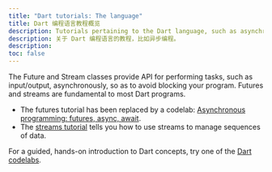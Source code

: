 ```yaml
---
title: "Dart tutorials: The language"
title: Dart 编程语言教程概览
description: Tutorials pertaining to the Dart language, such as asynchronous programming.
description: 关于 Dart 编程语言的教程，比如异步编程。
description: 
toc: false
---
```


The Future and Stream classes provide API for performing tasks,
such as input/output, asynchronously, so as to avoid blocking your
program. Futures and streams are fundamental to most Dart programs.

- The futures tutorial has been replaced by a codelab:
  [Asynchronous programming: futures, async, await](/codelabs/async-await).
- The [streams tutorial](/tutorials/language/streams)
  tells you how to use streams to manage sequences of data.

For a guided, hands-on introduction to Dart concepts,
try one of the [Dart codelabs](/codelabs).
